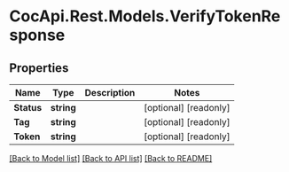 # CocApi.Rest.Models.VerifyTokenResponse

## Properties

Name | Type | Description | Notes
------------ | ------------- | ------------- | -------------
**Status** | **string** |  | [optional] [readonly] 
**Tag** | **string** |  | [optional] [readonly] 
**Token** | **string** |  | [optional] [readonly] 

[[Back to Model list]](../../README.md#documentation-for-models) [[Back to API list]](../../README.md#documentation-for-api-endpoints) [[Back to README]](../../README.md)


